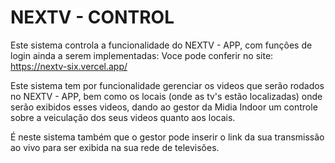 # NEXTV - CONTROL

Este sistema controla a funcionalidade do NEXTV - APP, com funções de login ainda a serem implementadas: Voce pode conferir no site: https://nextv-six.vercel.app/

Este sistema tem por funcionalidade gerenciar os videos que serão rodados no NEXTV - APP, bem como os locais (onde as tv's estão localizadas) onde serão exibidos esses videos, dando ao gestor da Midia Indoor um controle sobre a veiculação dos seus videos quanto aos locais.

É neste sistema também que o gestor pode inserir o link da sua transmissão ao vivo para ser exibida na sua rede de televisões.
